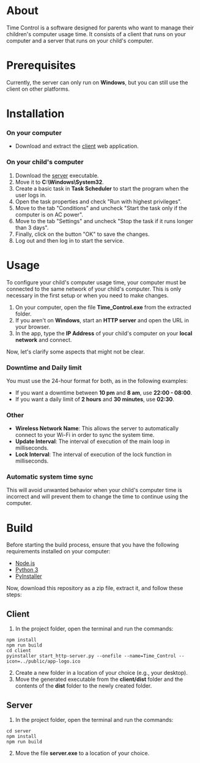 # About

Time Control is a software designed for parents who want to manage their children's computer usage time.
It consists of a client that runs on your computer and a server that runs on your child's computer.

# Prerequisites

Currently, the server can only run on **Windows**, but you can still use the client on other platforms.

# Installation

### On your computer

- Download and extract the [client](https://github.com/kelio-mv/time-control/releases/download/v1.0/client.zip) web application.

### On your child's computer

1. Download the [server](https://github.com/kelio-mv/time-control/releases/download/v1.0/server.exe) executable.
2. Move it to **C:\Windows\System32**.
3. Create a basic task in **Task Scheduler** to start the program when the user logs in.
4. Open the task properties and check "Run with highest privileges".
5. Move to the tab "Conditions" and uncheck "Start the task only if the computer is on AC power".
6. Move to the tab "Settings" and uncheck "Stop the task if it runs longer than 3 days".
7. Finally, click on the button "OK" to save the changes.
8. Log out and then log in to start the service.

# Usage

To configure your child's computer usage time, your computer must be connected to the same network of your child's computer. This is only necessary in the first setup or when you need to make changes.

1. On your computer, open the file **Time_Control.exe** from the extracted folder.
2. If you aren't on **Windows**, start an **HTTP server** and open the URL in your browser.
3. In the app, type the **IP Address** of your child's computer on your **local network** and connect.

Now, let's clarify some aspects that might not be clear.

### Downtime and Daily limit

You must use the 24-hour format for both, as in the following examples:

- If you want a downtime between **10 pm** and **8 am**, use **22:00 - 08:00**.
- If you want a daily limit of **2 hours** and **30 minutes**, use **02:30**.

### Other

- **Wireless Network Name**: This allows the server to automatically connect to your Wi-Fi in order to sync the system time.
- **Update Interval**: The interval of execution of the main loop in milliseconds.
- **Lock Interval**: The interval of execution of the lock function in milliseconds.

### Automatic system time sync

This will avoid unwanted behavior when your child's computer time is incorrect and will prevent them to change the time to continue using the computer.

# Build

Before starting the build process, ensure that you have the following requirements installed on your computer:

- [Node.js](https://nodejs.org/)
- [Python 3](https://www.python.org/)
- [PyInstaller](https://pypi.org/project/pyinstaller/)

Now, download this repository as a zip file, extract it, and follow these steps:

## Client

1. In the project folder, open the terminal and run the commands:
```console
npm install
npm run build
cd client
pyinstaller start_http-server.py --onefile --name=Time_Control --icon=../public/app-logo.ico
```
2. Create a new folder in a location of your choice (e.g., your desktop).
3. Move the generated executable from the **client/dist** folder and the contents of the **dist** folder to the newly created folder.

## Server

1. In the project folder, open the terminal and run the commands:
```console
cd server
npm install
npm run build
```
2. Move the file **server.exe** to a location of your choice.
